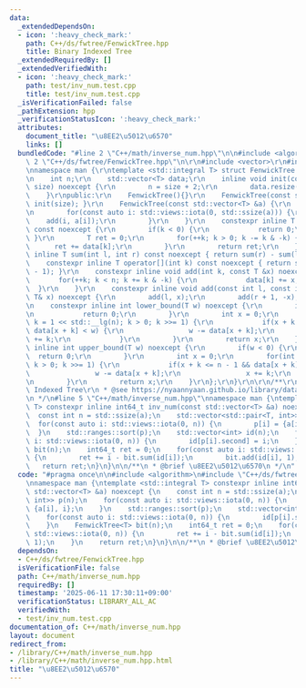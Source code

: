 ```yaml
---
data:
  _extendedDependsOn:
  - icon: ':heavy_check_mark:'
    path: C++/ds/fwtree/FenwickTree.hpp
    title: Binary Indexed Tree
  _extendedRequiredBy: []
  _extendedVerifiedWith:
  - icon: ':heavy_check_mark:'
    path: test/inv_num.test.cpp
    title: test/inv_num.test.cpp
  _isVerificationFailed: false
  _pathExtension: hpp
  _verificationStatusIcon: ':heavy_check_mark:'
  attributes:
    document_title: "\u8EE2\u5012\u6570"
    links: []
  bundledCode: "#line 2 \"C++/math/inverse_num.hpp\"\n\n#include <algorithm>\n#line\
    \ 2 \"C++/ds/fwtree/FenwickTree.hpp\"\n\r\n#include <vector>\r\n#include <ranges>\r\
    \nnamespace man {\r\ntemplate <std::integral T> struct FenwickTree {\r\nprivate:\r\
    \n    int n;\r\n    std::vector<T> data;\r\n    inline void init(const size_t\
    \ size) noexcept {\r\n        n = size + 2;\r\n        data.resize(n + 1);\r\n\
    \    }\r\npublic:\r\n    FenwickTree(){}\r\n    FenwickTree(const size_t size){\
    \ init(size); }\r\n    FenwickTree(const std::vector<T> &a) {\r\n        init(std::ssize(a));\r\
    \n        for(const auto i: std::views::iota(0, std::ssize(a))) {\r\n        \
    \    add(i, a[i]);\r\n        }\r\n    }\r\n    constexpr inline T sum(int k)\
    \ const noexcept {\r\n        if(k < 0) {\r\n            return 0;\r\n       \
    \ }\r\n        T ret = 0;\r\n        for(++k; k > 0; k -= k & -k) {\r\n      \
    \      ret += data[k];\r\n        }\r\n        return ret;\r\n    }\r\n    constexpr\
    \ inline T sum(int l, int r) const noexcept { return sum(r) - sum(l - 1); }\r\n\
    \    constexpr inline T operator[](int k) const noexcept { return sum(k) - sum(k\
    \ - 1); }\r\n    constexpr inline void add(int k, const T &x) noexcept {\r\n \
    \       for(++k; k < n; k += k & -k) {\r\n            data[k] += x;\r\n      \
    \  }\r\n    }\r\n    constexpr inline void add(const int l, const int r, const\
    \ T& x) noexcept {\r\n        add(l, x);\r\n        add(r + 1, -x);\r\n    }\r\
    \n    constexpr inline int lower_bound(T w) noexcept {\r\n        if(w <= 0) {\r\
    \n            return 0;\r\n        }\r\n        int x = 0;\r\n        for(int\
    \ k = 1 << std::__lg(n); k > 0; k >>= 1) {\r\n            if(x + k <= n - 1 &&\
    \ data[x + k] < w) {\r\n                w -= data[x + k];\r\n                x\
    \ += k;\r\n            }\r\n        }\r\n        return x;\r\n    }\r\n    constexpr\
    \ inline int upper_bound(T w) noexcept {\r\n        if(w < 0) {\r\n          \
    \  return 0;\r\n        }\r\n        int x = 0;\r\n        for(int k = 1 << std::__lg(n);\
    \ k > 0; k >>= 1) {\r\n            if(x + k <= n - 1 && data[x + k] <= w) {\r\n\
    \                w -= data[x + k];\r\n                x += k;\r\n            }\r\
    \n        }\r\n        return x;\r\n    }\r\n};\r\n}\r\n\r\n/**\r\n * @brief Binary\
    \ Indexed Tree\r\n * @see https://nyaannyaan.github.io/library/data-structure/binary-indexed-tree.hpp\r\
    \n */\n#line 5 \"C++/math/inverse_num.hpp\"\nnamespace man {\ntemplate <std::integral\
    \ T> constexpr inline int64_t inv_num(const std::vector<T> &a) noexcept {\n  \
    \  const int n = std::ssize(a);\n    std::vector<std::pair<T, int>> p(n);\n  \
    \  for(const auto i: std::views::iota(0, n)) {\n        p[i] = {a[i], i};\n  \
    \  }\n    std::ranges::sort(p);\n    std::vector<int> id(n);\n    for(const auto\
    \ i: std::views::iota(0, n)) {\n        id[p[i].second] = i;\n    }\n    FenwickTree<T>\
    \ bit(n);\n    int64_t ret = 0;\n    for(const auto i: std::views::iota(0, n))\
    \ {\n        ret += i - bit.sum(id[i]);\n        bit.add(id[i], 1);\n    }\n \
    \   return ret;\n}\n}\n\n/**\n * @brief \u8EE2\u5012\u6570\n */\n"
  code: "#pragma once\n\n#include <algorithm>\n#include \"C++/ds/fwtree/FenwickTree.hpp\"\
    \nnamespace man {\ntemplate <std::integral T> constexpr inline int64_t inv_num(const\
    \ std::vector<T> &a) noexcept {\n    const int n = std::ssize(a);\n    std::vector<std::pair<T,\
    \ int>> p(n);\n    for(const auto i: std::views::iota(0, n)) {\n        p[i] =\
    \ {a[i], i};\n    }\n    std::ranges::sort(p);\n    std::vector<int> id(n);\n\
    \    for(const auto i: std::views::iota(0, n)) {\n        id[p[i].second] = i;\n\
    \    }\n    FenwickTree<T> bit(n);\n    int64_t ret = 0;\n    for(const auto i:\
    \ std::views::iota(0, n)) {\n        ret += i - bit.sum(id[i]);\n        bit.add(id[i],\
    \ 1);\n    }\n    return ret;\n}\n}\n\n/**\n * @brief \u8EE2\u5012\u6570\n */"
  dependsOn:
  - C++/ds/fwtree/FenwickTree.hpp
  isVerificationFile: false
  path: C++/math/inverse_num.hpp
  requiredBy: []
  timestamp: '2025-06-11 17:30:11+09:00'
  verificationStatus: LIBRARY_ALL_AC
  verifiedWith:
  - test/inv_num.test.cpp
documentation_of: C++/math/inverse_num.hpp
layout: document
redirect_from:
- /library/C++/math/inverse_num.hpp
- /library/C++/math/inverse_num.hpp.html
title: "\u8EE2\u5012\u6570"
---
```

